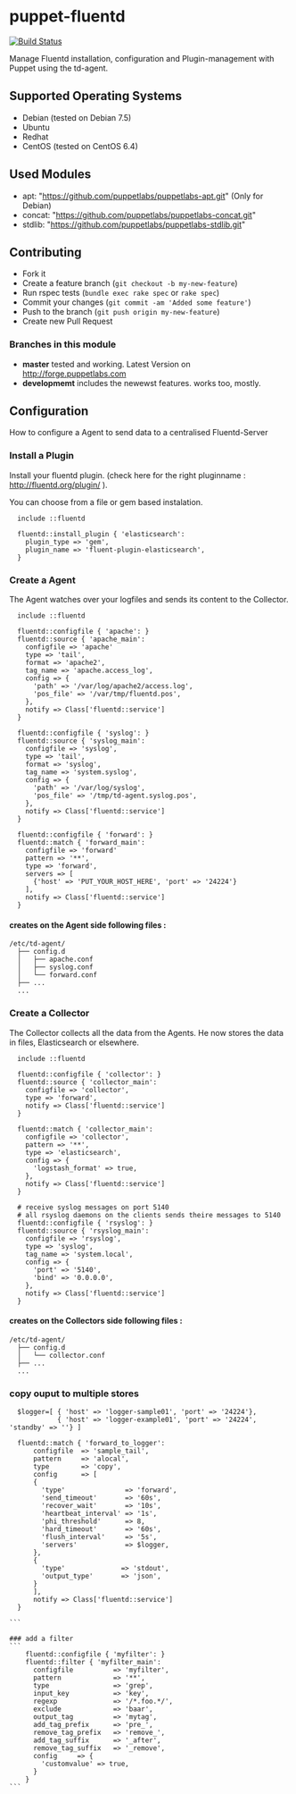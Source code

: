 puppet-fluentd
==============

[![Build Status](https://travis-ci.org/mmz-srf/puppet-fluentd.png?branch=master)](https://travis-ci.org/mmz-srf/puppet-fluentd)

Manage Fluentd installation, configuration and Plugin-management with Puppet using the td-agent. 

## Supported Operating Systems
- Debian (tested on Debian 7.5) 
- Ubuntu 
- Redhat 
- CentOS (tested on CentOS 6.4)

## Used Modules 
- apt: "https://github.com/puppetlabs/puppetlabs-apt.git" (Only for Debian)
- concat: "https://github.com/puppetlabs/puppetlabs-concat.git"
- stdlib: "https://github.com/puppetlabs/puppetlabs-stdlib.git"

## Contributing
* Fork it
* Create a feature branch (`git checkout -b my-new-feature`)
* Run rspec tests (`bundle exec rake spec` or `rake spec`)
* Commit your changes (`git commit -am 'Added some feature'`)
* Push to the branch (`git push origin my-new-feature`)
* Create new Pull Request

### Branches in this module
- **master** tested and working. Latest Version on http://forge.puppetlabs.com
- **developmemt** includes the newewst features. works too, mostly. 

## Configuration
How to configure a Agent to send data to a centralised Fluentd-Server

### Install a Plugin
Install your fluentd plugin. (check here for the right pluginname : http://fluentd.org/plugin/ ). 

You can choose from a file or gem based instalation. 
```
  include ::fluentd
  
  fluentd::install_plugin { 'elasticsearch': 
    plugin_type => 'gem',
    plugin_name => 'fluent-plugin-elasticsearch',
  }
```

### Create a Agent 
The Agent watches over your logfiles and sends its content to the Collector. 
```
  include ::fluentd
  
  fluentd::configfile { 'apache': }
  fluentd::source { 'apache_main': 
    configfile => 'apache'
    type => 'tail',
    format => 'apache2',
    tag_name => 'apache.access_log',
    config => {
      'path' => '/var/log/apache2/access.log',
      'pos_file' => '/var/tmp/fluentd.pos',
    },
    notify => Class['fluentd::service']
  }
  
  fluentd::configfile { 'syslog': }
  fluentd::source { 'syslog_main': 
    configfile => 'syslog',
    type => 'tail',
    format => 'syslog',
    tag_name => 'system.syslog',
    config => {
      'path' => '/var/log/syslog',
      'pos_file' => '/tmp/td-agent.syslog.pos',
    },
    notify => Class['fluentd::service']
  }
  
  fluentd::configfile { 'forward': }
  fluentd::match { 'forward_main': 
    configfile => 'forward'
    pattern => '**',
    type => 'forward',
    servers => [
      {'host' => 'PUT_YOUR_HOST_HERE', 'port' => '24224'}
    ],
    notify => Class['fluentd::service']
  }
```
#### creates on the Agent side following files : 
```
/etc/td-agent/
  ├── config.d
  │   ├── apache.conf
  │   ├── syslog.conf
  │   └── forward.conf
  ├── ...
  ...
```

### Create a Collector 
The Collector collects all the data from the Agents. He now stores the data in files, Elasticsearch or elsewhere. 
```
  include ::fluentd

  fluentd::configfile { 'collector': }
  fluentd::source { 'collector_main':
    configfile => 'collector',
    type => 'forward',
    notify => Class['fluentd::service']
  }
  
  fluentd::match { 'collector_main':
    configfile => 'collector',
    pattern => '**',
    type => 'elasticsearch',
    config => {
      'logstash_format' => true,
    },
    notify => Class['fluentd::service']
  }
  
  # receive syslog messages on port 5140
  # all rsyslog daemons on the clients sends theire messages to 5140
  fluentd::configfile { 'rsyslog': }
  fluentd::source { 'rsyslog_main':
    configfile => 'rsyslog',
    type => 'syslog',
    tag_name => 'system.local',
    config => {
      'port' => '5140',
      'bind' => '0.0.0.0',
    },
    notify => Class['fluentd::service']
  }
```

#### creates on the Collectors side following files : 
```
/etc/td-agent/
  ├── config.d
  │   └── collector.conf
  ├── ...
  ...
```
 
### copy ouput to multiple stores
````
  $logger=[ { 'host' => 'logger-sample01', 'port' => '24224'},
            { 'host' => 'logger-example01', 'port' => '24224', 'standby' => ''} ] 
            
  fluentd::match { 'forward_to_logger':
      configfile  => 'sample_tail',
      pattern     => 'alocal',
      type        => 'copy',
      config      => [
      {
        'type'               => 'forward',
        'send_timeout'       => '60s',
        'recover_wait'       => '10s',
        'heartbeat_interval' => '1s',
        'phi_threshold'      => 8,
        'hard_timeout'       => '60s',
        'flush_interval'     => '5s',
        'servers'            => $logger,
      },
      {
        'type'              => 'stdout',
        'output_type'       => 'json',
      }
      ],
      notify => Class['fluentd::service']
  }

```

### add a filter
```
    fluentd::configfile { 'myfilter': }
    fluentd::filter { 'myfilter_main':
      configfile          => 'myfilter',
      pattern             => '**',
      type                => 'grep',
      input_key           => 'key',
      regexp              => '/*.foo.*/',
      exclude             => 'baar',
      output_tag          => 'mytag',
      add_tag_prefix      => 'pre_',
      remove_tag_prefix   => 'remove_',
      add_tag_suffix      => '_after',
      remove_tag_suffix   => '_remove',
      config     => {
        'customvalue' => true,
      }
    }
```

